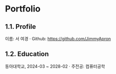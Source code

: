 # Portfolio

## 1.1. Profile
이름: 서 여경
· Github: https://github.com/JimmyApron

## 1.2. Education
동아대학교, 2024-03 ~ 2028-02
· 주전공: 컴퓨터공학
